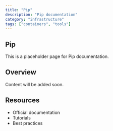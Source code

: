 ```yaml
---
title: "Pip"
description: "Pip documentation"
category: "infrastructure"
tags: ["containers", "tools"]
---
```


## Pip

This is a placeholder page for Pip documentation.

## Overview

Content will be added soon.

## Resources

- Official documentation
- Tutorials
- Best practices

